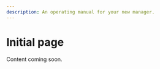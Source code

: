 ```yaml
---
description: An operating manual for your new manager.
---
```


# Initial page

Content coming soon.



